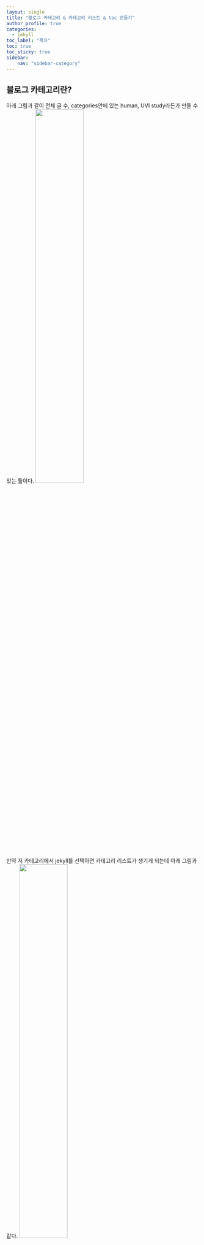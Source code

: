 ```yaml
---
layout: single
title: "블로그 카테고리 & 카테고리 리스트 & toc 만들기"
author_profile: true
categories:
  - jekyll
toc_label: "목차"
toc: true
toc_sticky: true
sidebar:
    nav: "sidebar-category"
---
```


## 블로그 카테고리란?
아래 그림과 같이 전체 글 수, categories안에 있는 human, UVI study라든가 만들 수 있는 툴이다.
<img src="../post_images/카테고리.png" width="50%"  title="table1" alt=""/>  
만약 저 카테고리에서 jekyll를 선택하면 카테고리 리스트가 생기게 되는데 아래 그림과 같다.
<img src="../post_images/카테고리 리스트.png" width="50%"  title="table1" alt=""/>  
난 이 페이지를 얻기 위해서 약 2시간을 태웠다. 😃😃😃  

## navigation
우선은 minimal mistake에서 기본적으로 제공하고 있는 `_data/nagigation.yml`을 확인해야 하는데 default 값으로는 sidebar-category가 없을 것이다. 따라서 이걸 새로 만들어줘야 되는데 아래 코드처럼 만들면 된다.
```
main:
sidebar-category:
  - title: Research
    children:
      - title: "Human"
        url: "/human"
        category: "human"
      - title: "UVI Study"
        url: "/uvi study"
        category: "uvi study"
  - title: Server
    children:
      - title: "Ubuntu"
        url: "/ubuntu"
        category: "ubuntu"
  - title: blog
    children:
      - title: "Jekyll"
        url: "/jekyll"
        category: "jekyll"
```
이렇게 `data/navigation.yml`를 수정하면 각 페이지들을 알맞는 카테고리에 할당해줘야 한다. 또 새로 만들다 보면 `_posts`에 바로 파일을 만드는데 이제 카테고리로 할당해주면 각 카테고리에 맞는 폴더를 제작해주고 관리해주면 편하다.  
예를 들면 `_post/2023-03-22-blog_issue.md`를 `_post/jekyll/2023-03-22-blog_issue.md`에 넣어주면 편하다.  
이렇게 폴더를 생성하고 옮겨준 후에 각 posts의 header 부분을 바꿔줘야 하는데 나 같은 경우
```
---
layout: single
title: "jekyll 우분투 서버에서 돌리는 법 + Issue"
---
```
여기서
```
---
layout: single
title: "jekyll 우분투 서버에서 돌리는 법 + Issue"
author_profile: true
categories:
  - jekyll
toc: true
toc_sticky: true
sidebar:
    nav: "sidebar-category"
---
```
이렇게 바꿧다. 여기서 toc 같은 경우에는 아래 그림과 같이 오른쪽에 나오는 목차다.  
<img src="../post_images/doc.png" width="50%"  title="table1" alt=""/>  
아무튼 이렇게 바꾸면 되는데 여기서 `_config.yml`을 바꿔야한다.  
여기서
```
# Defaults
defaults:
  # _posts
  - scope:
      path: ""
      type: posts
    values:
      layout: single
      author_profile: true
      read_time: true
      comments: true
      share: true
      related: true
```
이렇게 바꾸면 된다.
```
# Defaults
defaults:
  # _posts
  - scope:
      path: ""
      type: posts
    values:
      layout: single
      author_profile: true
      read_time: true
      comments: true
      share: true
      related: true
      sidebar:                  
        nav: "sidebar-category" 
```

## _posts 만들기
이거 때문에 너무 오래 걸렸다...
우선 `_pages`를 만들어야 하는데 만약 없다면 바로 만들어주도록 하자. 폴더를 만들어주면 `category-{카테고리 이름}.md`을 만들어 줘야한다.  
```
| _page
| - category-human.md
| - category-jekyll.md
| - category-ubuntu.md
| - category-uvi study.md
```
이런식으로 만들어주면 된다. 각 파일내 코드는 다음과 같다.
```
---
title: "human"
layout: archive
permalink: /human
author_profile: true
sidebar:
    nav: "sidebar-category"
---
`{`% assign posts = site.categories.human %`}`
`{`% for post in posts %`}` `{`% include archive-single.html type=page.entries_layout %`}` `{`% endfor %`}`
```
추가적으로 2개의 코드 줄도 넣어야 한다.  
`{`, `}` 이것 양쪽 `는 제거해줘야한다.


## 후기
진짜 너무 힘들었다. 😃😃😃
